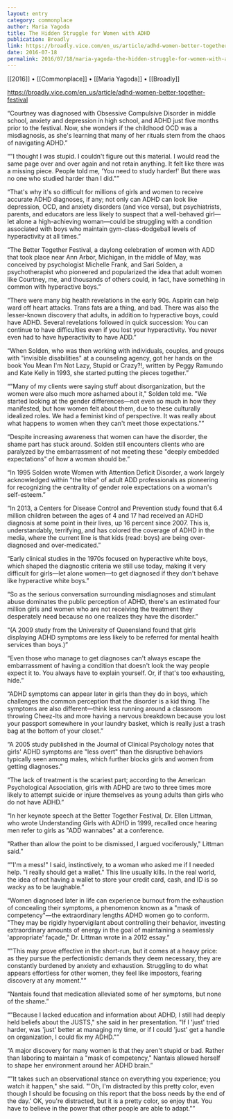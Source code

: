 ```yaml
---
layout: entry
category: commonplace
author: Maria Yagoda
title: The Hidden Struggle for Women with ADHD
publication: Broadly
link: https://broadly.vice.com/en_us/article/adhd-women-better-together-festival
date: 2016-07-18
permalink: 2016/07/18/maria-yagoda-the-hidden-struggle-for-women-with-adhd
---
```


[[2016]] • [[Commonplace]] • [[Maria Yagoda]] • [[Broadly]]

https://broadly.vice.com/en_us/article/adhd-women-better-together-festival

“Courtney was diagnosed with Obsessive Compulsive Disorder in middle school, anxiety and depression in high school, and ADHD just five months prior to the festival. Now, she wonders if the childhood OCD was a misdiagnosis, as she's learning that many of her rituals stem from the chaos of navigating ADHD.”

“"I thought I was stupid. I couldn't figure out this material. I would read the same page over and over again and not retain anything. It felt like there was a missing piece. People told me, 'You need to study harder!' But there was no one who studied harder than I did."”

“That's why it's so difficult for millions of girls and women to receive accurate ADHD diagnoses, if any; not only can ADHD can look like depression, OCD, and anxiety disorders (and vice versa), but psychiatrists, parents, and educators are less likely to suspect that a well-behaved girl—let alone a high-achieving woman—could be struggling with a condition associated with boys who maintain gym-class-dodgeball levels of hyperactivity at all times.”

“The Better Together Festival, a daylong celebration of women with ADD that took place near Ann Arbor, Michigan, in the middle of May, was conceived by psychologist Michelle Frank, and Sari Solden, a psychotherapist who pioneered and popularized the idea that adult women like Courtney, me, and thousands of others could, in fact, have something in common with hyperactive boys.”

“There were many big health revelations in the early 90s. Aspirin can help ward off heart attacks. Trans fats are a thing, and bad. There was also the lesser-known discovery that adults, in addition to hyperactive boys, could have ADHD. Several revelations followed in quick succession: You can continue to have difficulties even if you lost your hyperactivity. You never even had to have hyperactivity to have ADD.”

“When Solden, who was then working with individuals, couples, and groups with "invisible disabilities" at a counseling agency, got her hands on the book You Mean I'm Not Lazy, Stupid or Crazy?!, written by Peggy Ramundo and Kate Kelly in 1993, she started putting the pieces together.”

“"Many of my clients were saying stuff about disorganization, but the women were also much more ashamed about it," Solden told me. "We started looking at the gender differences—not even so much in how they manifested, but how women felt about them, due to these culturally idealized roles. We had a feminist kind of perspective. It was really about what happens to women when they can't meet those expectations."”

“Despite increasing awareness that women can have the disorder, the shame part has stuck around. Solden still encounters clients who are paralyzed by the embarrassment of not meeting these "deeply embedded expectations" of how a woman should be.”

“In 1995 Solden wrote Women with Attention Deficit Disorder, a work largely acknowledged within "the tribe" of adult ADD professionals as pioneering for recognizing the centrality of gender role expectations on a woman's self-esteem.”

“In 2013, a Centers for Disease Control and Prevention study found that 6.4 million children between the ages of 4 and 17 had received an ADHD diagnosis at some point in their lives, up 16 percent since 2007. This is, understandably, terrifying, and has colored the coverage of ADHD in the media, where the current line is that kids (read: boys) are being over-diagnosed and over-medicated.”

“Early clinical studies in the 1970s focused on hyperactive white boys, which shaped the diagnostic criteria we still use today, making it very difficult for girls—let alone women—to get diagnosed if they don't behave like hyperactive white boys.”

“So as the serious conversation surrounding misdiagnoses and stimulant abuse dominates the public perception of ADHD, there's an estimated four million girls and women who are not receiving the treatment they desperately need because no one realizes they have the disorder.”

“(A 2009 study from the University of Queensland found that girls displaying ADHD symptoms are less likely to be referred for mental health services than boys.)”

“Even those who manage to get diagnoses can't always escape the embarrassment of having a condition that doesn't look the way people expect it to. You always have to explain yourself. Or, if that's too exhausting, hide.”

“ADHD symptoms can appear later in girls than they do in boys, which challenges the common perception that the disorder is a kid thing. The symptoms are also different—think less running around a classroom throwing Cheez-Its and more having a nervous breakdown because you lost your passport somewhere in your laundry basket, which is really just a trash bag at the bottom of your closet.”

“A 2005 study published in the Journal of Clinical Psychology notes that girls' ADHD symptoms are "less overt" than the disruptive behaviors typically seen among males, which further blocks girls and women from getting diagnoses.”

“The lack of treatment is the scariest part; according to the American Psychological Association, girls with ADHD are two to three times more likely to attempt suicide or injure themselves as young adults than girls who do not have ADHD.”

“In her keynote speech at the Better Together Festival, Dr. Ellen Littman, who wrote Understanding Girls with ADHD in 1999, recalled once hearing men refer to girls as "ADD wannabes" at a conference.

"Rather than allow the point to be dismissed, I argued vociferously," Littman said.”

“"I'm a mess!" I said, instinctively, to a woman who asked me if I needed help. "I really should get a wallet." This line usually kills. In the real world, the idea of not having a wallet to store your credit card, cash, and ID is so wacky as to be laughable.”

“Women diagnosed later in life can experience burnout from the exhaustion of concealing their symptoms, a phenomenon known as a "mask of competency"—the extraordinary lengths ADHD women go to conform. "They may be rigidly hypervigilant about controlling their behavior, investing extraordinary amounts of energy in the goal of maintaining a seamlessly 'appropriate' façade," Dr. Littman wrote in a 2012 essay.”

“"This may prove effective in the short-run, but it comes at a heavy price: as they pursue the perfectionistic demands they deem necessary, they are constantly burdened by anxiety and exhaustion. Struggling to do what appears effortless for other women, they feel like impostors, fearing discovery at any moment."”

“Nantais found that medication alleviated some of her symptoms, but none of the shame.”

“"Because I lacked education and information about ADHD, I still had deeply held beliefs about the JUSTS," she said in her presentation. "If I 'just' tried harder, was 'just' better at managing my time, or if I could 'just' get a handle on organization, I could fix my ADHD."”

“A major discovery for many women is that they aren't stupid or bad. Rather than laboring to maintain a "mask of competency," Nantais allowed herself to shape her environment around her ADHD brain.”

“"It takes such an observational stance on everything you experience; you watch it happen," she said. "'Oh, I'm distracted by this pretty color, even though I should be focusing on this report that the boss needs by the end of the day.' OK, you're distracted, but it is a pretty color, so enjoy that. You have to believe in the power that other people are able to adapt."”

